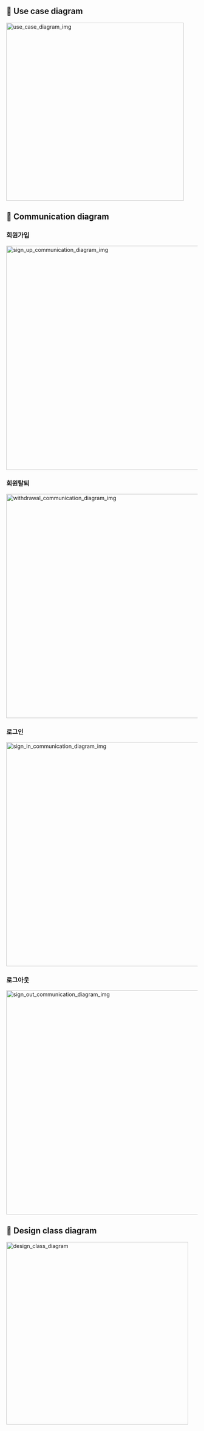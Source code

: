 ## 📌 Use case diagram

<img width="467" alt="use_case_diagram_img" src="https://user-images.githubusercontent.com/62105312/171146775-ed8f3aef-a103-4450-b185-a0be5cdb3c86.png">

## 📌 Communication diagram

### 회원가입

<img width="588" alt="sign_up_communication_diagram_img" src="https://user-images.githubusercontent.com/58579386/169055164-1e13a968-8a9b-4dd0-85b9-31e83d59a1a4.png">

### 회원탈퇴

<img width="588" alt="withdrawal_communication_diagram_img" src="https://user-images.githubusercontent.com/58579386/169039812-b4457538-948b-4f76-92f2-d9dc6b731432.png">

### 로그인

<img width="588" alt="sign_in_communication_diagram_img" src="https://user-images.githubusercontent.com/58579386/169039615-2cea8fa8-cfe3-4246-a968-6ed5432936ea.png">

### 로그아웃

<img width="588" alt="sign_out_communication_diagram_img" src="https://user-images.githubusercontent.com/58579386/169039703-5d1acdc0-288c-4d2a-8948-ee599d986e68.png">

## 📌 Design class diagram

<img width="479" alt="design_class_diagram" src="">
